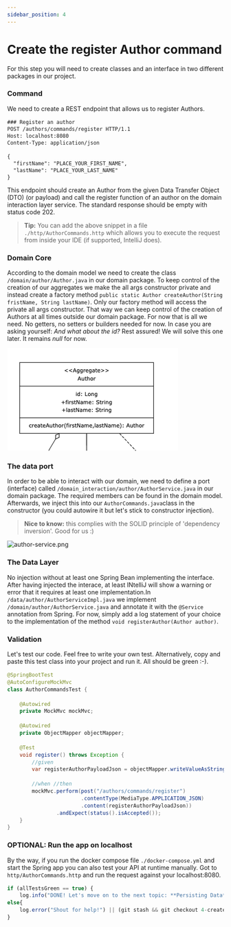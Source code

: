 ```yaml
---
sidebar_position: 4
---
```


# Create the register Author command
For this step you will need to create classes and an interface in two different packages in our project.

### Command
We need to create a REST endpoint that allows us to register Authors.

```http request
### Register an author
POST /authors/commands/register HTTP/1.1
Host: localhost:8080
Content-Type: application/json

{
  "firstName": "PLACE_YOUR_FIRST_NAME",
  "lastName": "PLACE_YOUR_LAST_NAME"
}
```
This endpoint should create an Author from the given Data Transfer Object (DTO) (or payload) and call the register
function of an author on the domain interaction layer service. The standard response should be empty with status code 202.

> **Tip:** You can add the above snippet in a file ``./http/AuthorCommands.http`` which allows you to execute the 
> request from inside your IDE (if supported, IntelliJ does).

### Domain Core
According to the domain model we need to create the class ```/domain/author/Author.java``` in our domain package. To 
keep control of the creation of our aggregates we make the all args constructor private and instead create a 
factory method ``public static Author createAuthor(String fristName, String lastName)``. Only our factory method will
access the private all args constructor. That way we can keep control of the creation of Authors at all times outside our domain package.
For now that is all we need. No getters, no setters or builders needed for now. In case you are asking yourself: 
_And what about the id?_ Rest assured! We will solve this one later. It remains _null_ for now.

![author.png](author.png)

### The data port
In order to be able to interact with our domain, we need to define a port (interface) called
```/domain_interaction/author/AuthorService.java``` in our domain package. The required members can be found in the 
domain model. Afterwards, we inject this into our ```AuthorCommands.java```class in the constructor 
(you could autowire it but let's stick to constructor injection).

> **Nice to know:** this complies with the SOLID principle of 'dependency inversion'. Good for us :)

![author-service.png](author-service.png)

### The Data Layer
No injection without at least one Spring Bean implementing the interface. After having injected the interace, at 
least INtelliJ will show a warning or error that it requires at least one implementation.In 
```/data/author/AuthorServiceImpl.java``` we implement ```/domain/author/AuthorService.java``` and annotate it with the ```@Service``` annotation from Spring. 
For now, simply add a log statement of your choice to the implementation of the method ``void registerAuthor(Author author)``.

### Validation
Let's test our code. Feel free to write your own test. Alternatively, copy and paste this test class into your project 
and run it. All should be green :-).

```java
@SpringBootTest
@AutoConfigureMockMvc
class AuthorCommandsTest {

    @Autowired
    private MockMvc mockMvc;

    @Autowired
    private ObjectMapper objectMapper;

    @Test
    void register() throws Exception {
        //given
        var registerAuthorPayloadJson = objectMapper.writeValueAsString(new RegisterAuthorPayload("firstName", "lastName"));

        //when //then
        mockMvc.perform(post("/authors/commands/register")
                        .contentType(MediaType.APPLICATION_JSON)
                        .content(registerAuthorPayloadJson))
                .andExpect(status().isAccepted());
    }
}
```

### OPTIONAL: Run the app on localhost
By the way, if you run the docker compose file ``./docker-compose.yml`` and start the Spring app you can also test your 
API at runtime manually.
Got to ``http/AuthorCommands.http`` and run the request against your localhost:8080.


```javascript
if (allTestsGreen == true) {
    log.info("DONE! Let's move on to the next topic: **Persisting Data**.")}
else{
    log.error("Shout for help!") || (git stash && git checkout 4-create-author-command-done)
}
```





